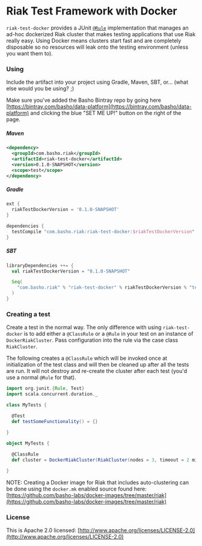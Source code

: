 # Riak Test Framework with Docker

`riak-test-docker` provides a JUnit [`@Rule`](https://github.com/junit-team/junit4/wiki/Rules) implementation that manages an ad-hoc dockerized Riak cluster that makes testing applications that use Riak really easy. Using Docker means clusters start fast and are completely disposable so no resources will leak onto the testing environment (unless you want them to).

### Using

Include the artifact into your project using Gradle, Maven, SBT, or... (what else would you be using? ;) 

Make sure you've added the Basho Bintray repo by going here [https://bintray.com/basho/data-platform](https://bintray.com/basho/data-platform) and clicking the blue "SET ME UP!" button on the right of the page.


##### Maven

```xml
<dependency>
  <groupId>com.basho.riak</groupId>
  <artifactId>riak-test-docker</artifactId>
  <version>0.1.0-SNAPSHOT</version>
  <scope>test</scope>
</dependency>
```

##### Gradle

```groovy
ext {
  riakTestDockerVersion = '0.1.0-SNAPSHOT'
}

dependencies {
  testCompile "com.basho.riak:riak-test-docker:$riakTestDockerVersion"
}
```

##### SBT

```scala
libraryDependencies ++= {
  val riakTestDockerVersion = "0.1.0-SNAPSHOT"

  Seq(
    "com.basho.riak" % "riak-test-docker" % riakTestDockerVersion % "test"
  )
}
```

### Creating a test

Create a test in the normal way. The only difference with using `riak-test-docker` is to add either a `@ClassRule` or a `@Rule` in your test on an instance of `DockerRiakCluster`. Pass configuration into the rule via the case class `RiakCluster`.

The following creates a `@ClassRule` which will be invoked once at initialization of the test class and will then be cleaned up after all the tests are run. It will not destroy and re-create the cluster after each test (you'd use a normal `@Rule` for that).

```scala
import org.junit.{Rule, Test}
import scala.concurrent.duration._

class MyTests {

  @Test
  def testSomeFunctionality() = {}
  
}

object MyTests {

  @ClassRule
  def cluster = DockerRiakCluster(RiakCluster(nodes = 3, timeout = 2 minutes, image = "basho/riak-ts"))

}
```

NOTE: Creating a Docker image for Riak that includes auto-clustering can be done using the `docker.mk` enabled source found here: [https://github.com/basho-labs/docker-images/tree/master/riak](https://github.com/basho-labs/docker-images/tree/master/riak)

### License

This is Apache 2.0 licensed: [http://www.apache.org/licenses/LICENSE-2.0](http://www.apache.org/licenses/LICENSE-2.0)
